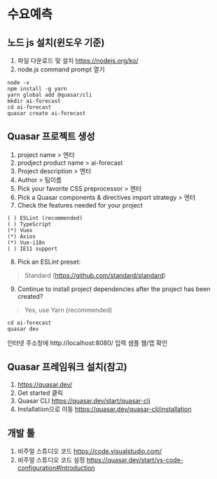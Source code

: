 # 수요예측
## 노드 js 설치(윈도우 기준)
1) 파일 다운로드 및 설치 https://nodejs.org/ko/
2) node.js command prompt 열기
```
node -v
npm install -g yarn 
yarn global add @quasar/cli
mkdir ai-forecast
cd ai-forecast
quasar create ai-forecast
``` 
## Quasar 프로젝트 생성
1) project name > 엔터
2) prodject product name > ai-forecast
3) Project description > 엔터
4) Author > 팀이름
5) Pick your favorite CSS preprocessor > 엔터
6) Pick a Quasar components & directives import strategy > 엔터
7) Check the features needed for your project
```
( ) ESLint (recommended)
( ) TypeScript
(*) Vuex
(*) Axios
(*) Vue-i18n
( ) IE11 support
```
8) Pick an ESLint preset:
> Standard (https://github.com/standard/standard)
9) Continue to install project dependencies after the project has been created?
> Yes, use Yarn (recommended)

```
cd ai-forecast
quasar dev
```

인터넷 주소창에 http://localhost:8080/ 입력
샘플 웹/앱 확인

## Quasar 프레임워크 설치(참고)
1) https://quasar.dev/
2) Get started 클릭
3) Quasar CLI https://quasar.dev/start/quasar-cli
4) Installation으로 이동 https://quasar.dev/quasar-cli/installation

## 개발 툴
1) 비주얼 스튜디오 코드 https://code.visualstudio.com/
2) 비주얼 스튜디오 코드 설정 https://quasar.dev/start/vs-code-configuration#Introduction
